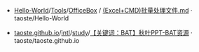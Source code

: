 - [Hello-World](https://github.com/taoste/Hello-World)/[Tools](https://github.com/taoste/Hello-World/tree/master/Tools)/[OfficeBox](https://github.com/taoste/Hello-World/tree/master/Tools/OfficeBox) / [(Excel+CMD)批量处理文件.md](https://github.com/taoste/Hello-World/blob/master/Tools/OfficeBox/(Excel+CMD)批量处理文件.md) · taoste/Hello-World

- [taoste.github.io](https://github.com/taoste/taoste.github.io)/[intl](https://github.com/taoste/taoste.github.io/tree/taoste-pages/intl)/[study](https://github.com/taoste/taoste.github.io/tree/taoste-pages/intl/study)/[【关键词：BAT】秋叶PPT-BAT资源](https://github.com/taoste/taoste.github.io/blob/taoste-pages/intl/study/【关键词：BAT】秋叶PPT-BAT资源/ReadMe.md)  · taoste/taoste.github.io
